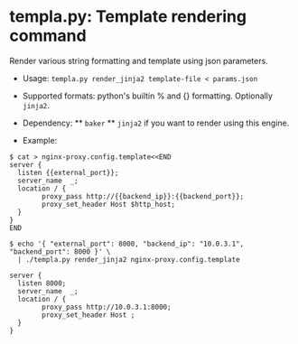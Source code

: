 templa.py: Template rendering command
=====================================

Render various string formatting and template using json parameters.

* Usage: `templa.py render_jinja2 template-file < params.json`
* Supported formats: python's builtin % and {} formatting. Optionally `jinja2`.
* Dependency:
** `baker`
** `jinja2` if you want to render using this engine.

* Example:
```
$ cat > nginx-proxy.config.template<<END
server {
  listen {{external_port}};
  server_name  _;
  location / {
        proxy_pass http://{{backend_ip}}:{{backend_port}};
        proxy_set_header Host $http_host;
  }
}
END

$ echo '{ "external_port": 8000, "backend_ip": "10.0.3.1", "backend_port": 8000 }' \
  | ./templa.py render_jinja2 nginx-proxy.config.template

server {
  listen 8000;
  server_name  _;
  location / {
        proxy_pass http://10.0.3.1:8000;
        proxy_set_header Host ;
  }
}
```
